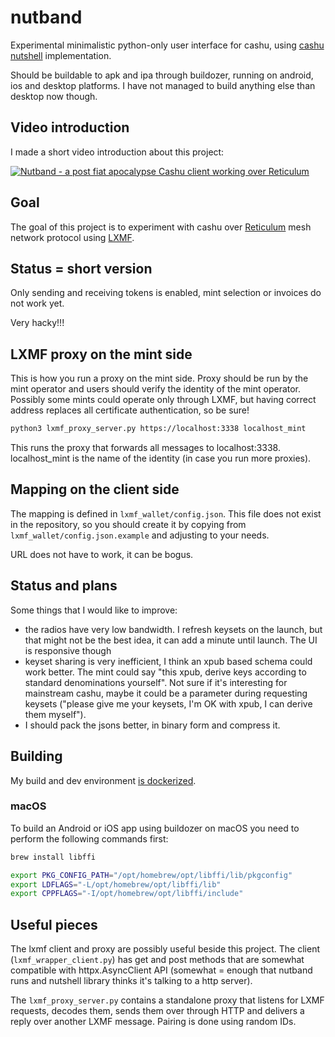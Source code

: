 # nutband

Experimental minimalistic python-only user interface for cashu, using
[cashu nutshell](https://github.com/cashubtc/nutshell) implementation.

Should be buildable to apk and ipa through buildozer, running on android,
ios and desktop platforms. I have not managed to build anything else than
desktop now though.

## Video introduction

I made a short video introduction about this project:

[![Nutband - a post fiat apocalypse Cashu client working over Reticulum](https://i.ytimg.com/vi/HAX8GFn5uCI/mqdefault.jpg)](https://www.youtube.com/watch?v=HAX8GFn5uCI "Nutband - a post fiat apocalypse Cashu client working over Reticulum")

## Goal

The goal of this project is to experiment with cashu over [Reticulum](https://github.com/markqvist/Reticulum) mesh network protocol using
[LXMF](https://github.com/markqvist/LXMF).

## Status = short version

Only sending and receiving tokens is enabled, mint selection or invoices
do not work yet.

Very hacky!!!

## LXMF proxy on the mint side

This is how you run a proxy on the mint side. Proxy should be run by the mint
operator and users should verify the identity of the mint operator. Possibly
some mints could operate only through LXMF, but having correct address replaces
all certificate authentication, so be sure!

``` bash
python3 lxmf_proxy_server.py https://localhost:3338 localhost_mint
```

This runs the proxy that forwards all messages to localhost:3338. localhost_mint
is the name of the identity (in case you run more proxies).

## Mapping on the client side

The mapping is defined in `lxmf_wallet/config.json`.
This file does not exist in the repository, so you should create it by copying from
`lxmf_wallet/config.json.example` and adjusting to your needs.

URL does not have to work, it can be bogus.

## Status and plans

Some things that I would like to improve:

- the radios have very low bandwidth. I refresh keysets on the launch, but that might not be the best idea, it can add a minute until launch. The UI is responsive though
- keyset sharing is very inefficient, I think an xpub based schema could work better. The mint could say "this xpub, derive keys according to standard denominations yourself". Not sure if it's interesting for mainstream cashu, maybe it could be a parameter during requesting keysets ("please give me your keysets, I'm OK with xpub, I can derive them myself").
- I should pack the jsons better, in binary form and compress it.

## Building

My build and dev environment [is dockerized](https://github.com/jooray/docker-xrdp).

### macOS

To build an Android or iOS app using buildozer on macOS you need to perform the following commands first:

``` bash
brew install libffi

export PKG_CONFIG_PATH="/opt/homebrew/opt/libffi/lib/pkgconfig"
export LDFLAGS="-L/opt/homebrew/opt/libffi/lib"
export CPPFLAGS="-I/opt/homebrew/opt/libffi/include"
```

## Useful pieces

The lxmf client and proxy are possibly useful beside this project. The client (`lxmf_wrapper_client.py`) has get and post methods that are somewhat compatible with httpx.AsyncClient API (somewhat = enough that nutband runs and nutshell library thinks it's talking to a http server).

The `lxmf_proxy_server.py` contains a standalone proxy that listens for LXMF requests, decodes them, sends them over through HTTP and delivers a reply over another LXMF message. Pairing is done using random IDs.
